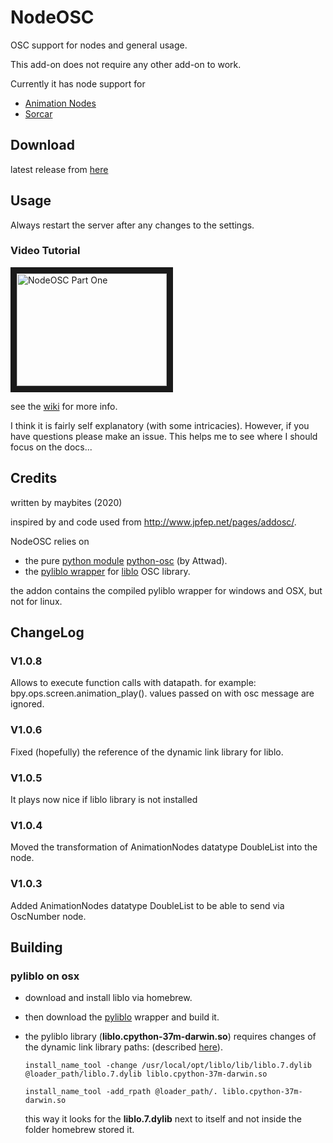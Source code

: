 # NodeOSC
OSC support for nodes and general usage.

This add-on does not require any other add-on to work.

Currently it has node support for
* [Animation Nodes](https://animation-nodes.com/)
* [Sorcar](https://blender-addons.org/sorcar-addon/)

## Download

latest release from [here](https://github.com/maybites/blender.NodeOSC/releases/latest)

## Usage

Always restart the server after any changes to the settings.

### Video Tutorial

<a href="https://youtu.be/o9bzujeOyc8" target="_blank"><img src="http://img.youtube.com/vi/o9bzujeOyc8/0.jpg"
alt="NodeOSC Part One" width="240" height="180" border="10" /></a>

see the [wiki](https://github.com/maybites/blender.NodeOSC/wiki) for more info.

I think it is fairly self explanatory (with some intricacies). However, if you have questions please make an issue. This helps me to see where I should focus on the docs...

## Credits

written by maybites (2020)

inspired by and code used from http://www.jpfep.net/pages/addosc/.

NodeOSC relies on

* the pure [python module](https://pypi.python.org/pypi/python-osc/) [python-osc](https://github.com/attwad/python-osc) (by Attwad).
* the [pyliblo wrapper](http://das.nasophon.de/pyliblo/) for [liblo](http://liblo.sourceforge.net/) OSC library.

the addon contains the compiled pyliblo wrapper for windows and OSX, but not for linux.

## ChangeLog

### V1.0.8
Allows to execute function calls with datapath. for example: bpy.ops.screen.animation_play(). values passed on with osc message are ignored.

### V1.0.6
Fixed (hopefully) the reference of the dynamic link library for liblo.

### V1.0.5
It plays now nice if liblo library is not installed

### V1.0.4
Moved the transformation of AnimationNodes datatype DoubleList into the node.

### V1.0.3
Added AnimationNodes datatype DoubleList to be able to send via OscNumber node.

## Building

### pyliblo on osx

* download and install liblo via homebrew.

* then download the [pyliblo](http://das.nasophon.de/pyliblo/) wrapper and build it.

* the pyliblo library (**liblo.cpython-37m-darwin.so**) requires changes of the dynamic link library paths: (described [here](https://stackoverflow.com/questions/33991581/install-name-tool-to-update-a-executable-to-search-for-dylib-in-mac-os-x)).

  `install_name_tool -change /usr/local/opt/liblo/lib/liblo.7.dylib @loader_path/liblo.7.dylib liblo.cpython-37m-darwin.so`

  `install_name_tool -add_rpath @loader_path/. liblo.cpython-37m-darwin.so`

  this way it looks for the **liblo.7.dylib** next to itself and not inside the folder homebrew stored it.
